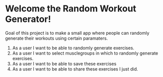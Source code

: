 # Welcome the Random Workout Generator!
<img href="https://generationiron.com/wp-content/uploads/2017/07/arnold-schwarzenegger-banner.jpg" heigth=480px width=480px />
Goal of this project is to make a small app where people can randomly generate their workouts using certain paramaters.

1. As a user I want to be able to randomly generate exercises.
2. As a user I want to select musclegroups in which to randomly generate exercises.
3. As a user I want to be able to save these exercises 
4. As a user I want to be able to share these exercises I just did.


